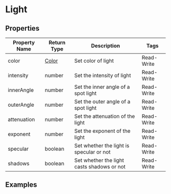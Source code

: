 # Light

## Properties

| Property Name | Return Type             | Description                                | Tags       |
|---------------|-------------------------|--------------------------------------------|------------|
| color         | [Color](../types/color) | Set color of light                         | Read-Write |
| intensity     | number                  | Set the intensity of light                 | Read-Write |
| innerAngle    | number                  | Set the inner angle of a spot light        | Read-Write |
| outerAngle    | number                  | Set the outer angle of a spot light        | Read-Write |
| attenuation   | number                  | Set the attenuation of the light           | Read-Write |
| exponent      | number                  | Set the exponent of the light              | Read-Write |
| specular      | boolean                 | Set whether the light is specular or not   | Read-Write |
| shadows       | boolean                 | Set whether the light casts shadows or not | Read-Write |

## Examples